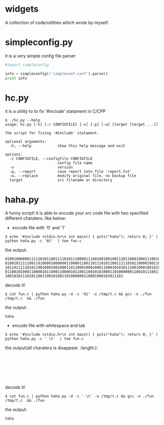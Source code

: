 widgets
=======

A collection of code/utilities which wrote by myself.

# simpleconfig.py 
it is a very simple config file parser

```python
#import simpleconfig

info = simpleconfig(r'simpleconf.conf').parse()
print info
```

# hc.py
it is a utility to to fix '#include' statament in C/CPP

```shell
$ ./hc.py --help
usage: hc.py [-h] [-c CONFIGFILE] [-v] [-p] [-w] [target [target ...]]

the script for fixing '#include' statament.

optional arguments:
  -h, --help            show this help message and exit

options:
  -c CONFIGFILE, --configfile CONFIGFILE
                        config file name
  -v                    version
  -p, --report          save report into file 'report.txt'
  -w, --replace         modify original file, no backup file
  target                src filename or directory
```
    
# haha.py
A funny script! it is able to encode your src code file with two specified 
different charaters. like below:

- encode file with '0' and '1'
``` shell
$ echo '#include <stdio.h>\n int main() { puts("haha"); return 0; }' | python haha.py -c '01'  | tee fun.c
```
the output:
```
01001000000111110101100111101011100001110010010010011101100010001110010101000100
01001011111001101000010000001100001100110111010110011111010110000100110000011100
10110111110101100100010010001101100010001000110001010101110010001001010101000100
01100101000110000101100011000010110011001010100011010000001100101110011100010011
100101011101011001100101001101000000110001000101011101
```

decode it! 
```
$ cat fun.c | python haha.py -d -c '01' -o /tmp/t.c && gcc -o ./fun /tmp/t.c  && ./fun
```
the output:
```
haha
```
- encode file with whitespace and tab
``` shell
$ echo '#include <stdio.h>\n int main() { puts("haha"); return 0; }' | python haha.py -c ' \t'  | tee fun.c
```
the output(all charaters is disappear. :langth:):
```
                                                                                                                                                      


                                                                                                                                                      
                                                                                                                                                      
                                                                                                                                                      

```

decode it! 
```
$ cat fun.c | python haha.py -d -c ' \t' -o /tmp/t.c && gcc -o ./fun /tmp/t.c  && ./fun
```
the output:
```
haha
```

